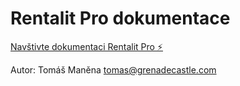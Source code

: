 # Rentalit Pro dokumentace

[Navštivte dokumentaci Rentalit Pro ⚡️](https://docs.rentalitpro.cz/)

Autor: Tomáš Maněna <tomas@grenadecastle.com>
